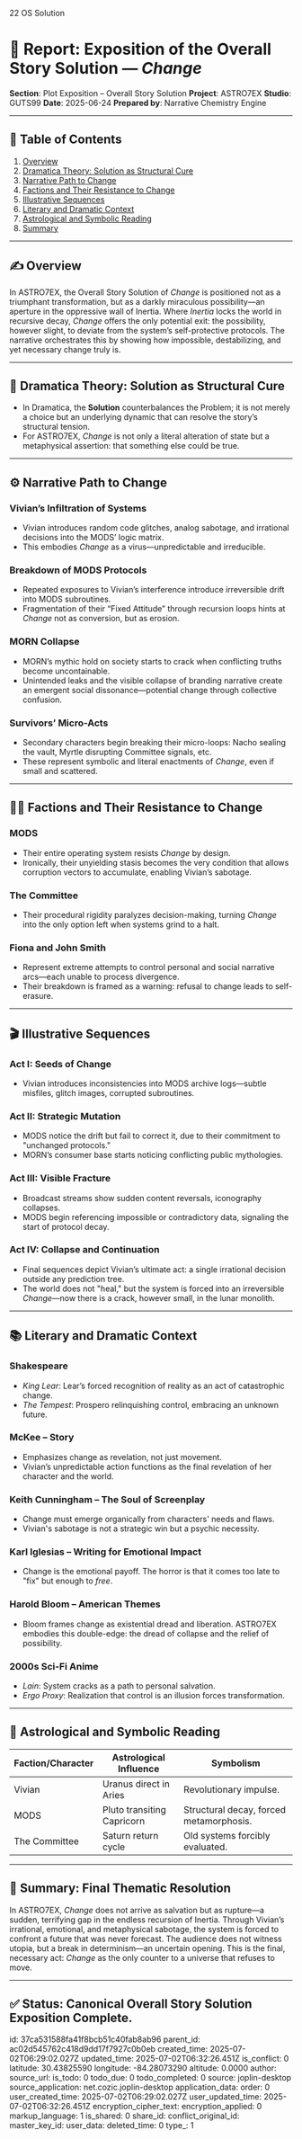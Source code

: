 22 OS Solution

# 📘 Report: Exposition of the Overall Story Solution — *Change*

**Section**: Plot Exposition – Overall Story Solution
**Project**: ASTRO7EX
**Studio**: GUTS99
**Date**: 2025-06-24
**Prepared by**: Narrative Chemistry Engine

---

## 📓 Table of Contents

1. [Overview](#overview)
2. [Dramatica Theory: Solution as Structural Cure](#dramatica-theory-solution-as-structural-cure)
3. [Narrative Path to Change](#narrative-path-to-change)
4. [Factions and Their Resistance to Change](#factions-and-their-resistance-to-change)
5. [Illustrative Sequences](#illustrative-sequences)
6. [Literary and Dramatic Context](#literary-and-dramatic-context)
7. [Astrological and Symbolic Reading](#astrological-and-symbolic-reading)
8. [Summary](#summary-final-thematic-resolution)

---

## ✍️ Overview

In ASTRO7EX, the Overall Story Solution of *Change* is positioned not as a triumphant transformation, but as a darkly miraculous possibility—an aperture in the oppressive wall of Inertia. Where *Inertia* locks the world in recursive decay, *Change* offers the only potential exit: the possibility, however slight, to deviate from the system’s self-protective protocols. The narrative orchestrates this by showing how impossible, destabilizing, and yet necessary change truly is.

---

## 🧠 Dramatica Theory: Solution as Structural Cure

* In Dramatica, the **Solution** counterbalances the Problem; it is not merely a choice but an underlying dynamic that can resolve the story’s structural tension.
* For ASTRO7EX, *Change* is not only a literal alteration of state but a metaphysical assertion: that something else could be true.

---

## ⚙️ Narrative Path to Change

### **Vivian’s Infiltration of Systems**

* Vivian introduces random code glitches, analog sabotage, and irrational decisions into the MODS’ logic matrix.
* This embodies *Change* as a virus—unpredictable and irreducible.

### **Breakdown of MODS Protocols**

* Repeated exposures to Vivian’s interference introduce irreversible drift into MODS subroutines.
* Fragmentation of their “Fixed Attitude” through recursion loops hints at *Change* not as conversion, but as erosion.

### **MORN Collapse**

* MORN’s mythic hold on society starts to crack when conflicting truths become uncontainable.
* Unintended leaks and the visible collapse of branding narrative create an emergent social dissonance—potential change through collective confusion.

### **Survivors’ Micro-Acts**

* Secondary characters begin breaking their micro-loops: Nacho sealing the vault, Myrtle disrupting Committee signals, etc.
* These represent symbolic and literal enactments of *Change*, even if small and scattered.

---

## 🏴‍☠️ Factions and Their Resistance to Change

### **MODS**

* Their entire operating system resists *Change* by design.
* Ironically, their unyielding stasis becomes the very condition that allows corruption vectors to accumulate, enabling Vivian’s sabotage.

### **The Committee**

* Their procedural rigidity paralyzes decision-making, turning *Change* into the only option left when systems grind to a halt.

### **Fiona and John Smith**

* Represent extreme attempts to control personal and social narrative arcs—each unable to process divergence.
* Their breakdown is framed as a warning: refusal to change leads to self-erasure.

---

## 🎬 Illustrative Sequences

### **Act I: Seeds of Change**

* Vivian introduces inconsistencies into MODS archive logs—subtle misfiles, glitch images, corrupted subroutines.

### **Act II: Strategic Mutation**

* MODS notice the drift but fail to correct it, due to their commitment to "unchanged protocols."
* MORN’s consumer base starts noticing conflicting public mythologies.

### **Act III: Visible Fracture**

* Broadcast streams show sudden content reversals, iconography collapses.
* MODS begin referencing impossible or contradictory data, signaling the start of protocol decay.

### **Act IV: Collapse and Continuation**

* Final sequences depict Vivian’s ultimate act: a single irrational decision outside any prediction tree.
* The world does not "heal," but the system is forced into an irreversible *Change*—now there is a crack, however small, in the lunar monolith.

---

## 📚 Literary and Dramatic Context

### **Shakespeare**

* *King Lear*: Lear’s forced recognition of reality as an act of catastrophic change.
* *The Tempest*: Prospero relinquishing control, embracing an unknown future.

### **McKee – Story**

* Emphasizes change as revelation, not just movement.
* Vivian’s unpredictable action functions as the final revelation of her character and the world.

### **Keith Cunningham – The Soul of Screenplay**

* Change must emerge organically from characters' needs and flaws.
* Vivian's sabotage is not a strategic win but a psychic necessity.

### **Karl Iglesias – Writing for Emotional Impact**

* Change is the emotional payoff. The horror is that it comes too late to "fix" but enough to *free*.

### **Harold Bloom – American Themes**

* Bloom frames change as existential dread and liberation. ASTRO7EX embodies this double-edge: the dread of collapse and the relief of possibility.

### **2000s Sci-Fi Anime**

* *Lain*: System cracks as a path to personal salvation.
* *Ergo Proxy*: Realization that control is an illusion forces transformation.

---

## 🌌 Astrological and Symbolic Reading

| Faction/Character | Astrological Influence     | Symbolism                               |
| ----------------- | -------------------------- | --------------------------------------- |
| Vivian            | Uranus direct in Aries     | Revolutionary impulse.                  |
| MODS              | Pluto transiting Capricorn | Structural decay, forced metamorphosis. |
| The Committee     | Saturn return cycle        | Old systems forcibly evaluated.         |

---

## 🎯 Summary: Final Thematic Resolution

In ASTRO7EX, *Change* does not arrive as salvation but as rupture—a sudden, terrifying gap in the endless recursion of Inertia. Through Vivian’s irrational, emotional, and metaphysical sabotage, the system is forced to confront a future that was never forecast. The audience does not witness utopia, but a break in determinism—an uncertain opening. This is the final, necessary act: *Change* as the only counter to a universe that refuses to move.

---

## ✅ Status: Canonical Overall Story Solution Exposition Complete.


id: 37ca531588fa41f8bcb51c40fab8ab96
parent_id: ac02d545762c418d9dd17f7927c0b0eb
created_time: 2025-07-02T06:29:02.027Z
updated_time: 2025-07-02T06:32:26.451Z
is_conflict: 0
latitude: 30.43825590
longitude: -84.28073290
altitude: 0.0000
author: 
source_url: 
is_todo: 0
todo_due: 0
todo_completed: 0
source: joplin-desktop
source_application: net.cozic.joplin-desktop
application_data: 
order: 0
user_created_time: 2025-07-02T06:29:02.027Z
user_updated_time: 2025-07-02T06:32:26.451Z
encryption_cipher_text: 
encryption_applied: 0
markup_language: 1
is_shared: 0
share_id: 
conflict_original_id: 
master_key_id: 
user_data: 
deleted_time: 0
type_: 1